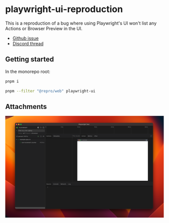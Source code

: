 # playwright-ui-reproduction

This is a reproduction of a bug where using Playwright's UI won't list any Actions or Browser Preview in the UI.

* [Github issue](https://github.com/microsoft/playwright/issues/21950)
* [Discord thread](https://discord.com/channels/807756831384403968/1088760461471776888)

## Getting started

In the monorepo root:

```bash
pnpm i
```

```bash
pnpm --filter "@repro/web" playwright-ui
```

## Attachments

![Playwright UI with no Actions / Browser Preview after successful test run](./playwright-ui-no-actions.png)
